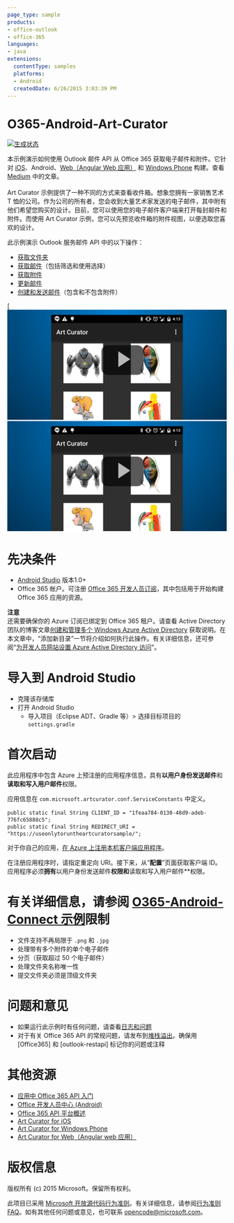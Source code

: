 ```yaml
---
page_type: sample
products:
- office-outlook
- office-365
languages:
- java
extensions:
  contentType: samples
  platforms:
  - Android
  createdDate: 6/26/2015 3:03:39 PM
---
```

# O365-Android-Art-Curator
[![生成状态](https://travis-ci.org/OfficeDev/O365-Android-ArtCurator.svg?branch=master)](https://travis-ci.org/OfficeDev/O365-Android-ArtCurator)


本示例演示如何使用 Outlook 邮件 API 从 Office 365 获取电子邮件和附件。它针对 [iOS](https://github.com/OfficeDev/O365-iOS-ArtCurator)、Android、[Web（Angular Web 应用）](https://github.com/OfficeDev/O365-Angular-ArtCurator) 和 [Windows Phone](https://github.com/OfficeDev/O365-WinPhone-ArtCurator) 构建。查看 [Medium](https://medium.com/@iambmelt/14296d0a25be) 中的文章。
<br />
<br />
Art Curator 示例提供了一种不同的方式来查看收件箱。想象您拥有一家销售艺术 T 恤的公司。作为公司的所有者，您会收到大量艺术家发送的电子邮件，其中附有他们希望您购买的设计。目前，您可以使用您的电子邮件客户端来打开每封邮件和附件。而使用 Art Curator 示例，您可以先预览收件箱的附件视图，以便选取您喜欢的设计。 

此示例演示 Outlook 服务邮件 API 中的以下操作：
* [获取文件夹](https://msdn.microsoft.com/office/office365/APi/mail-rest-operations#GetFolders)
* [获取邮件](https://msdn.microsoft.com/office/office365/APi/mail-rest-operations#Getmessages)（包括筛选和使用选择）
* [获取附件](https://msdn.microsoft.com/office/office365/APi/mail-rest-operations#GetAttachments)
* [更新邮件](https://msdn.microsoft.com/office/office365/APi/mail-rest-operations#Updatemessages)
* [创建和发送邮件](https://msdn.microsoft.com/office/office365/APi/mail-rest-operations#Sendmessages)（包含和不包含附件） 

[![Office 365 Android Art Curator](/readme-images/artcurator_android.png)![单击可查看实际示例](/readme-images/artcurator_android.png)

先决条件
==
* [Android Studio](https://developer.android.com/sdk/index.html) 版本1.0+
* Office 365 帐户。可注册 [Office 365 开发人员订阅](https://msdn.microsoft.com/en-us/library/office/fp179924.aspx)，其中包括用于开始构建 Office 365 应用的资源。

**注意**<br/>
还需要确保你的 Azure 订阅已绑定到 Office 365 租户。请查看 Active Directory 团队的博客文章[创建和管理多个 Windows Azure Active Directory](http://blogs.technet.com/b/ad/archive/2013/11/08/creating-and-managing-multiple-windows-azure-active-directories.aspx) 获取说明。在本文章中，“添加新目录”一节将介绍如何执行此操作。有关详细信息，还可参阅“[为开发人员网站设置 Azure Active Directory 访问](https://msdn.microsoft.com/office/office365/howto/setup-development-environment#bk_CreateAzureSubscription)”。

导入到 Android Studio
==
* 克隆该存储库
* 打开 Android Studio
  * 导入项目（Eclipse ADT、Gradle 等）> 选择目标项目的 ```settings.gradle```

首次启动
==
此应用程序中包含 Azure 上预注册的应用程序信息，具有**以用户身份发送邮件**和**读取和写入用户邮件**权限。

应用信息在 ```com.microsoft.artcurator.conf.ServiceConstants``` 中定义。
    
    public static final String CLIENT_ID = "1feaa784-0130-48d9-adeb-776fc65888c5";
    public static final String REDIRECT_URI = "https://useonlytoruntheartcuratorsample/";
        
对于你自己的应用，[在 Azure 上注册本机客户端应用程序](https://msdn.microsoft.com/library/azure/dn132599.aspx#BKMK_Adding)。 

在注册应用程序时，请指定重定向 URI。接下来，从“**配置**”页面获取客户端 ID。
应用程序必须**拥有**以用户身份发送邮件**权限和**读取和写入用户邮件**权限。

有关详细信息，请参阅 [O365-Android-Connect 示例](https://github.com/OfficeDev/O365-Android-Connect)限制
==
* 文件支持不再局限于 ```.png``` 和 ```.jpg```
* 处理带有多个附件的单个电子邮件
* 分页（获取超过 50 个电子邮件）
* 处理文件夹名称唯一性
* 提交文件夹必须是顶级文件夹

问题和意见
==
* 如果运行此示例时有任何问题，请查看[日志和问题](https://github.com/OfficeDev/O365-Android-ArtCurator/issues)
* 对于有关 Office 365 API 的常规问题，请发布到[堆栈溢出](http://stackoverflow.com/)。确保用 \[Office365] 和 \[outlook-restapi] 标记你的问题或注释

其他资源
==
* [应用中 Office 365 API 入门](https://msdn.microsoft.com/en-us/office/office365/howto/getting-started-Office-365-APIs)
* [Office 开发人员中心 (Android)](http://dev.office.com/Android)
* [Office 365 API 平台概述](http://stackoverflow.com/)
* [Art Curator for iOS](https://github.com/OfficeDev/O365-iOS-ArtCurator)
* [Art Curator for Windows Phone](https://github.com/OfficeDev/O365-WinPhone-ArtCurator)
* [Art Curator for Web（Angular web 应用）](https://github.com/OfficeDev/O365-Angular-ArtCurator)

版权信息
==
版权所有 (c) 2015 Microsoft。保留所有权利。


此项目已采用 [Microsoft 开放源代码行为准则](https://opensource.microsoft.com/codeofconduct/)。有关详细信息，请参阅[行为准则 FAQ](https://opensource.microsoft.com/codeofconduct/faq/)。如有其他任何问题或意见，也可联系 [opencode@microsoft.com](mailto:opencode@microsoft.com)。
